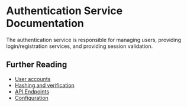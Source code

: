 # Authentication Service Documentation

The authentication service is responsible for managing users, providing login/registration services, and providing session validation.

## Further Reading
 - [User accounts](./user-accounts.md)
 - [Hashing and verification](./hashing-and-verification.md)
 - [API Endpoints](./endpoints.md)
 - [Configuration](./configuration.md)